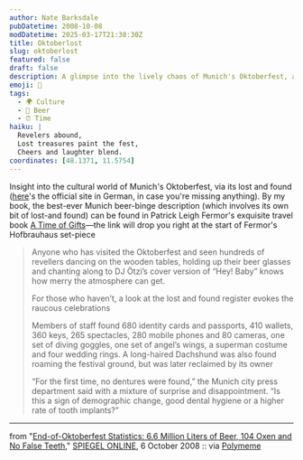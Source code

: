 ```yaml
---
author: Nate Barksdale
pubDatetime: 2008-10-08
modDatetime: 2025-03-17T21:38:30Z
title: Oktoberlost
slug: oktoberlost
featured: false
draft: false
description: A glimpse into the lively chaos of Munich's Oktoberfest, adorned by its amusing lost and found treasures.
emoji: 🍻
tags:
  - 🌍 Culture
  - 🍺 Beer
  - ⏰ Time
haiku: |
  Revelers abound,  
  Lost treasures paint the fest,  
  Cheers and laughter blend.
coordinates: [48.1371, 11.5754]
---
```


Insight into the cultural world of Munich's Oktoberfest, via its lost and found ([here](http://web.archive.org/web/20081210172641/http://www.oktoberfest.de:80/de/01/content/041002fundbuero/)'s the official site in German, in case you're missing anything). By my book, the best-ever Munich beer-binge description (which involves its own bit of lost-and found) can be found in Patrick Leigh Fermor's exquisite travel book [A Time of Gifts](http://books.google.com/books?id=eNHlV7iiEssC&printsec=frontcover&dq=a+time+of+gifts&ei=lBDtSJ7UIoWYsgPZ6IzmBg&sig=ACfU3U2mYgipxYCeKUEd9uGxh7DZ8DLMXQ#PPA103,M1)—the link will drop you right at the start of Fermor's Hofbrauhaus set-piece

> Anyone who has visited the Oktoberfest and seen hundreds of revellers dancing on the wooden tables, holding up their beer glasses and chanting along to DJ Ötzi’s cover version of “Hey! Baby” knows how merry the atmosphere can get.
>
> For those who haven’t, a look at the lost and found register evokes the raucous celebrations
>
> Members of staff found 680 identity cards and passports, 410 wallets, 360 keys, 265 spectacles, 280 mobile phones and 80 cameras, one set of diving goggles, one set of angel’s wings, a superman costume and four wedding rings. A long-haired Dachshund was also found roaming the festival ground, but was later reclaimed by its owner
>
> “For the first time, no dentures were found,” the Munich city press department said with a mixture of surprise and disappointment. “Is this a sign of demographic change, good dental hygiene or a higher rate of tooth implants?”

---

from "[End-of-Oktoberfest Statistics: 6.6 Million Liters of Beer, 104 Oxen and No False Teeth](http://www.spiegel.de/international/zeitgeist/0,1518,582509,00.html)," [SPIEGEL ONLINE](http://www.spiegel.de/international/zeitgeist/0,1518,582509,00.html), 6 October 2008 :: via [Polymeme](http://polymeme.com/)
